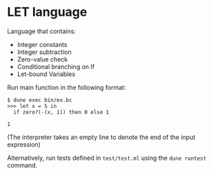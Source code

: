 # LET language

Language that contains:

* Integer constants
* Integer subtraction
* Zero-value check
* Conditional branching on If
* Let-bound Variables

Run main function in the following format:

```
$ dune exec bin/ex.bc
>>> let x = 5 in
  if zero?(-(x, 1)) then 0 else 1

1
```

(The interpreter takes an empty line to denote the end of the input expression)

Alternatively, run tests defined in `test/test.ml` using the `dune runtest` command.
